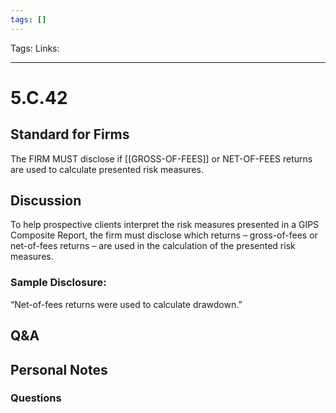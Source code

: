 ```yaml
---
tags: []
---
```

Tags:
Links: 
___
# 5.C.42
## Standard for Firms
The FIRM MUST disclose if [[GROSS-OF-FEES]] or NET-OF-FEES returns are used to calculate presented risk measures.
## Discussion
To help prospective clients interpret the risk measures presented in a GIPS Composite Report, the firm must disclose which returns – gross-of-fees or net-of-fees returns – are used in the calculation of the presented risk measures.
### Sample Disclosure:
“Net-of-fees returns were used to calculate drawdown.”
## Q&A

## Personal Notes

### Questions